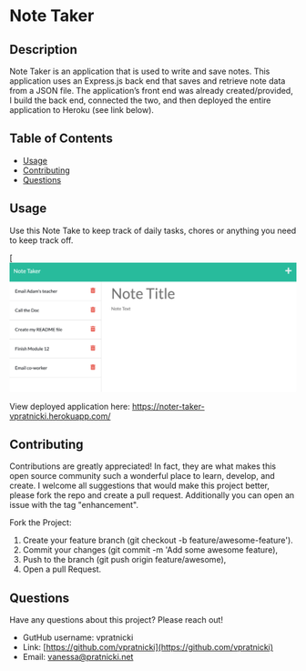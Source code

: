 # Note Taker

## Description

Note Taker is an application that is used to write and save notes. This application uses an Express.js back end that saves and retrieve note data from a JSON file. The application’s front end was already created/provided, I build the back end, connected the two, and then deployed the entire application to Heroku (see link below).

## Table of Contents

- [Usage](#usage)
- [Contributing](#contributing)
- [Questions](#questions)

## Usage

Use this Note Take to keep track of daily tasks, chores or anything you need to keep track off. 

[![Screen shot of app](/public/assets/img/note-taker.png)

View deployed application here: https://noter-taker-vpratnicki.herokuapp.com/

## Contributing 

Contributions are greatly appreciated! In fact, they are what makes this open source community such a wonderful place to learn, develop, and create. I welcome all suggestions that would make this project better, please fork the repo and create a pull request. Additionally you can open an issue with the tag "enhancement". 

Fork the Project: 
1. Create your feature branch (git checkout -b feature/awesome-feature'). 
2. Commit your changes (git commit -m 'Add some awesome feature), 
3. Push to the branch (git push origin feature/awesome), 
4. Open a pull Request.

## Questions

Have any questions about this project? Please reach out! 

- GutHub username: vpratnicki
- Link: [https://github.com/vpratnicki](https://github.com/vpratnicki)
- Email: vanessa@pratnicki.net

